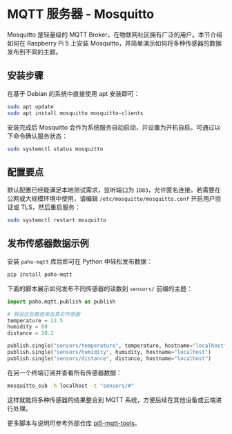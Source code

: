 # MQTT 服务器 - Mosquitto

Mosquitto 是轻量级的 MQTT Broker，在物联网社区拥有广泛的用户。本节介绍如何在 Raspberry Pi 5 上安装 Mosquitto，并简单演示如何将多种传感器的数据发布到不同的主题。

## 安装步骤

在基于 Debian 的系统中直接使用 apt 安装即可：

```bash
sudo apt update
sudo apt install mosquitto mosquitto-clients
```

安装完成后 Mosquitto 会作为系统服务自动启动，并设置为开机自启。可通过以下命令确认服务状态：

```bash
sudo systemctl status mosquitto
```

## 配置要点

默认配置已经能满足本地测试需求，监听端口为 `1883`，允许匿名连接。若需要在公网或大规模环境中使用，请编辑 `/etc/mosquitto/mosquitto.conf` 开启用户验证或 TLS，然后重启服务：

```bash
sudo systemctl restart mosquitto
```

## 发布传感器数据示例

安装 `paho-mqtt` 库后即可在 Python 中轻松发布数据：

```bash
pip install paho-mqtt
```

下面的脚本展示如何发布不同传感器的读数到 `sensors/` 前缀的主题：

```python
import paho.mqtt.publish as publish

# 假设这些数值来自真实传感器
temperature = 22.5
humidity = 60
distance = 10.2

publish.single("sensors/temperature", temperature, hostname="localhost")
publish.single("sensors/humidity", humidity, hostname="localhost")
publish.single("sensors/distance", distance, hostname="localhost")
```

在另一个终端订阅并查看所有传感器数据：

```bash
mosquitto_sub -h localhost -t "sensors/#"
```

这样就能将多种传感器的结果整合到 MQTT 系统，方便后续在其他设备或云端进行处理。

更多脚本与说明可参考外部仓库 [pi5-mqtt-tools](https://github.com/SwartzMss/pi5-mqtt-tools)。
